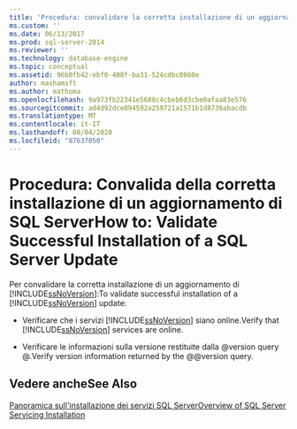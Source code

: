 ```yaml
---
title: 'Procedura: convalidare la corretta installazione di un aggiornamento SQL Server | Microsoft Docs'
ms.custom: ''
ms.date: 06/13/2017
ms.prod: sql-server-2014
ms.reviewer: ''
ms.technology: database-engine
ms.topic: conceptual
ms.assetid: 96b0fb42-ebf0-408f-ba31-524cdbc0860e
author: mashamsft
ms.author: mathoma
ms.openlocfilehash: 9a973fb22341e5688c4cbeb6d3cbe0afaa83e576
ms.sourcegitcommit: ad4d92dce894592a259721a1571b1d8736abacdb
ms.translationtype: MT
ms.contentlocale: it-IT
ms.lasthandoff: 08/04/2020
ms.locfileid: "87637050"
---
```

# <a name="how-to-validate-successful-installation-of-a-sql-server-update"></a><span data-ttu-id="3c915-102">Procedura: Convalida della corretta installazione di un aggiornamento di SQL Server</span><span class="sxs-lookup"><span data-stu-id="3c915-102">How to: Validate Successful Installation of a SQL Server Update</span></span>
  <span data-ttu-id="3c915-103">Per convalidare la corretta installazione di un aggiornamento di [!INCLUDE[ssNoVersion](../../includes/ssnoversion-md.md)]:</span><span class="sxs-lookup"><span data-stu-id="3c915-103">To validate successful installation of a [!INCLUDE[ssNoVersion](../../includes/ssnoversion-md.md)] update:</span></span>  
  
-   <span data-ttu-id="3c915-104">Verificare che i servizi [!INCLUDE[ssNoVersion](../../includes/ssnoversion-md.md)] siano online.</span><span class="sxs-lookup"><span data-stu-id="3c915-104">Verify that [!INCLUDE[ssNoVersion](../../includes/ssnoversion-md.md)] services are online.</span></span>  
  
-   <span data-ttu-id="3c915-105">Verificare le informazioni sulla versione restituite dalla @version query @.</span><span class="sxs-lookup"><span data-stu-id="3c915-105">Verify version information returned by the @@version query.</span></span>  
  
## <a name="see-also"></a><span data-ttu-id="3c915-106">Vedere anche</span><span class="sxs-lookup"><span data-stu-id="3c915-106">See Also</span></span>  
 [<span data-ttu-id="3c915-107">Panoramica sull'installazione dei servizi SQL Server</span><span class="sxs-lookup"><span data-stu-id="3c915-107">Overview of SQL Server Servicing Installation</span></span>](../../../2014/sql-server/install/overview-of-sql-server-servicing-installation.md)  
  
  
